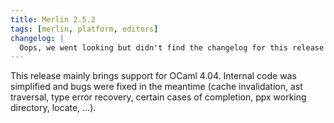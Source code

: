 ```yaml
---
title: Merlin 2.5.2
tags: [merlin, platform, editors]
changelog: |
  Oops, we went looking but didn't find the changelog for this release 🙈
---
```


This release mainly brings support for OCaml 4.04.
Internal code was simplified and bugs were fixed in the meantime (cache
invalidation, ast traversal, type error recovery, certain cases of completion,
ppx working directory, locate, ...).